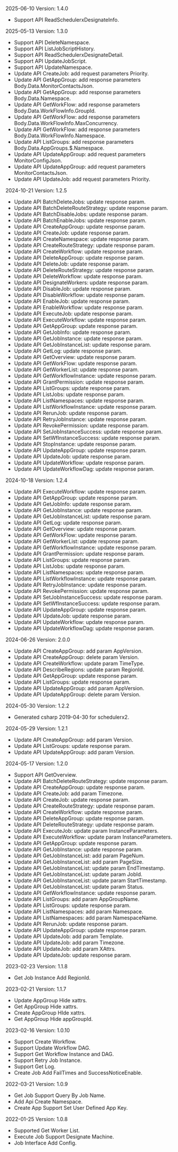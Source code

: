 2025-06-10 Version: 1.4.0
- Support API ReadSchedulerxDesignateInfo.


2025-05-13 Version: 1.3.0
- Support API DeleteNamespace.
- Support API ListJobScriptHistory.
- Support API ReadSchedulerxDesignateDetail.
- Support API UpdateJobScript.
- Support API UpdateNamespace.
- Update API CreateJob: add request parameters Priority.
- Update API GetAppGroup: add response parameters Body.Data.MonitorContactsJson.
- Update API GetAppGroup: add response parameters Body.Data.Namespace.
- Update API GetWorkFlow: add response parameters Body.Data.WorkFlowInfo.GroupId.
- Update API GetWorkFlow: add response parameters Body.Data.WorkFlowInfo.MaxConcurrency.
- Update API GetWorkFlow: add response parameters Body.Data.WorkFlowInfo.Namespace.
- Update API ListGroups: add response parameters Body.Data.AppGroups.$.Namespace.
- Update API UpdateAppGroup: add request parameters MonitorConfigJson.
- Update API UpdateAppGroup: add request parameters MonitorContactsJson.
- Update API UpdateJob: add request parameters Priority.


2024-10-21 Version: 1.2.5
- Update API BatchDeleteJobs: update response param.
- Update API BatchDeleteRouteStrategy: update response param.
- Update API BatchDisableJobs: update response param.
- Update API BatchEnableJobs: update response param.
- Update API CreateAppGroup: update response param.
- Update API CreateJob: update response param.
- Update API CreateNamespace: update response param.
- Update API CreateRouteStrategy: update response param.
- Update API CreateWorkflow: update response param.
- Update API DeleteAppGroup: update response param.
- Update API DeleteJob: update response param.
- Update API DeleteRouteStrategy: update response param.
- Update API DeleteWorkflow: update response param.
- Update API DesignateWorkers: update response param.
- Update API DisableJob: update response param.
- Update API DisableWorkflow: update response param.
- Update API EnableJob: update response param.
- Update API EnableWorkflow: update response param.
- Update API ExecuteJob: update response param.
- Update API ExecuteWorkflow: update response param.
- Update API GetAppGroup: update response param.
- Update API GetJobInfo: update response param.
- Update API GetJobInstance: update response param.
- Update API GetJobInstanceList: update response param.
- Update API GetLog: update response param.
- Update API GetOverview: update response param.
- Update API GetWorkFlow: update response param.
- Update API GetWorkerList: update response param.
- Update API GetWorkflowInstance: update response param.
- Update API GrantPermission: update response param.
- Update API ListGroups: update response param.
- Update API ListJobs: update response param.
- Update API ListNamespaces: update response param.
- Update API ListWorkflowInstance: update response param.
- Update API RerunJob: update response param.
- Update API RetryJobInstance: update response param.
- Update API RevokePermission: update response param.
- Update API SetJobInstanceSuccess: update response param.
- Update API SetWfInstanceSuccess: update response param.
- Update API StopInstance: update response param.
- Update API UpdateAppGroup: update response param.
- Update API UpdateJob: update response param.
- Update API UpdateWorkflow: update response param.
- Update API UpdateWorkflowDag: update response param.


2024-10-18 Version: 1.2.4
- Update API ExecuteWorkflow: update response param.
- Update API GetAppGroup: update response param.
- Update API GetJobInfo: update response param.
- Update API GetJobInstance: update response param.
- Update API GetJobInstanceList: update response param.
- Update API GetLog: update response param.
- Update API GetOverview: update response param.
- Update API GetWorkFlow: update response param.
- Update API GetWorkerList: update response param.
- Update API GetWorkflowInstance: update response param.
- Update API GrantPermission: update response param.
- Update API ListGroups: update response param.
- Update API ListJobs: update response param.
- Update API ListNamespaces: update response param.
- Update API ListWorkflowInstance: update response param.
- Update API RetryJobInstance: update response param.
- Update API RevokePermission: update response param.
- Update API SetJobInstanceSuccess: update response param.
- Update API SetWfInstanceSuccess: update response param.
- Update API UpdateAppGroup: update response param.
- Update API UpdateJob: update response param.
- Update API UpdateWorkflow: update response param.
- Update API UpdateWorkflowDag: update response param.


2024-06-26 Version: 2.0.0
- Update API CreateAppGroup: add param AppVersion.
- Update API CreateAppGroup: delete param Version.
- Update API CreateWorkflow: update param TimeType.
- Update API DescribeRegions: update param RegionId.
- Update API GetAppGroup: update response param.
- Update API ListGroups: update response param.
- Update API UpdateAppGroup: add param AppVersion.
- Update API UpdateAppGroup: delete param Version.


2024-05-30 Version: 1.2.2
- Generated csharp 2019-04-30 for schedulerx2.

2024-05-29 Version: 1.2.1
- Update API CreateAppGroup: add param Version.
- Update API ListGroups: update response param.
- Update API UpdateAppGroup: add param Version.


2024-05-17 Version: 1.2.0
- Support API GetOverview.
- Update API BatchDeleteRouteStrategy: update response param.
- Update API CreateAppGroup: update response param.
- Update API CreateJob: add param Timezone.
- Update API CreateJob: update response param.
- Update API CreateRouteStrategy: update response param.
- Update API CreateWorkflow: update response param.
- Update API DeleteAppGroup: update response param.
- Update API DeleteRouteStrategy: update response param.
- Update API ExecuteJob: update param InstanceParameters.
- Update API ExecuteWorkflow: update param InstanceParameters.
- Update API GetAppGroup: update response param.
- Update API GetJobInstance: update response param.
- Update API GetJobInstanceList: add param PageNum.
- Update API GetJobInstanceList: add param PageSize.
- Update API GetJobInstanceList: update param EndTimestamp.
- Update API GetJobInstanceList: update param JobId.
- Update API GetJobInstanceList: update param StartTimestamp.
- Update API GetJobInstanceList: update param Status.
- Update API GetWorkflowInstance: update response param.
- Update API ListGroups: add param AppGroupName.
- Update API ListGroups: update response param.
- Update API ListNamespaces: add param Namespace.
- Update API ListNamespaces: add param NamespaceName.
- Update API RerunJob: update response param.
- Update API UpdateAppGroup: update response param.
- Update API UpdateJob: add param Template.
- Update API UpdateJob: add param Timezone.
- Update API UpdateJob: add param XAttrs.
- Update API UpdateJob: update response param.


2023-02-23 Version: 1.1.8
- Get Job Instance Add RegionId.

2023-02-21 Version: 1.1.7
- Update AppGroup Hide xattrs.
- Get AppGroup Hide xattrs.
- Create AppGroup HIde xattrs.
- Get AppGroup Hide appGroupId.

2023-02-16 Version: 1.0.10
- Support Create Workflow.
- Support Update Workflow DAG.
- Support Get Workflow Instance and DAG.
- Support Retry Job Instance.
- Support Get Log.
- Create Job Add FailTimes and SuccessNoticeEnable.

2022-03-21 Version: 1.0.9
- Get Job Support Query By Job Name.
- Add Api Create Namespace.
- Create App Support Set User Defined App Key.

2022-01-25 Version: 1.0.8
- Supported Get Worker List.
- Execute Job Support Designate Machine.
- Job Interface Add Config.

